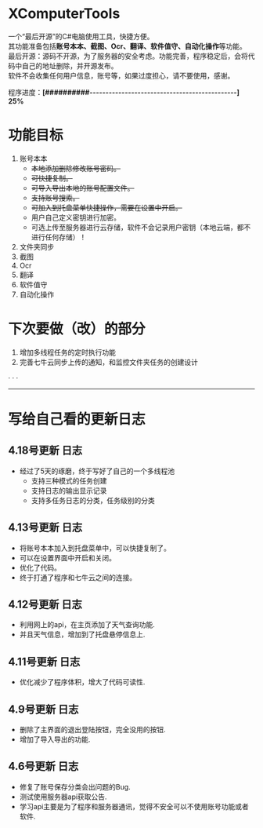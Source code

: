 # XComputerTools

一个“最后开源”的C#电脑使用工具，快捷方便。   
其功能准备包括**账号本本、截图、Ocr、翻译、软件值守、自动化操作**等功能。   
最后开源：源码不开源，为了服务器的安全考虑。功能完善，程序稳定后，会将代码中自己的地址删除，并开源发布。   
软件不会收集任何用户信息，账号等，如果过度担心，请不要使用，感谢。   

   程序进度：**[##########----------------------------------------------] 25%**

# 功能目标

1. 账号本本
   - ~~本地添加删除修改账号密码。~~
   - ~~可快捷复制。~~
   - ~~可导入导出本地的账号配置文件。~~
   - ~~支持账号搜索。~~
   - ~~可加入到托盘菜单快捷操作，需要在设置中开启。~~
   - 用户自己定义密钥进行加密。
   - 可选上传至服务器进行云存储，软件不会记录用户密钥（本地云端，都不进行任何存储）！
2. 文件夹同步
3. 截图
4. Ocr
5. 翻译
6. 软件值守
7. 自动化操作   



# 下次要做（改）的部分

1. 增加多线程任务的定时执行功能
2. 完善七牛云同步上传的通知，和监控文件夹任务的创建设计

· · ·

---
# 写给自己看的更新日志

## 4.18号更新 日志

- 经过了5天的琢磨，终于写好了自己的一个多线程池
  - 支持三种模式的任务创建
  - 支持日志的输出显示记录
  - 支持多任务日志的分类，任务级别的分类


## 4.13号更新 日志

- 将账号本本加入到托盘菜单中，可以快捷复制了。
- 可以在设置界面中开启和关闭。
- 优化了代码。
- 终于打通了程序和七牛云之间的连接。


## 4.12号更新 日志

- 利用网上的api，在主页添加了天气查询功能.
- 并且天气信息，增加到了托盘悬停信息上.


## 4.11号更新 日志

- 优化减少了程序体积，增大了代码可读性.



## 4.9号更新 日志

- 删除了主界面的退出登陆按钮，完全没用的按钮.
- 增加了导入导出的功能.


## 4.6号更新 日志

- 修复了账号保存分类会出问题的Bug.
- 测试使用服务器api获取公告.
- 学习api主要是为了程序和服务器通讯，觉得不安全可以不使用账号功能或者软件.
